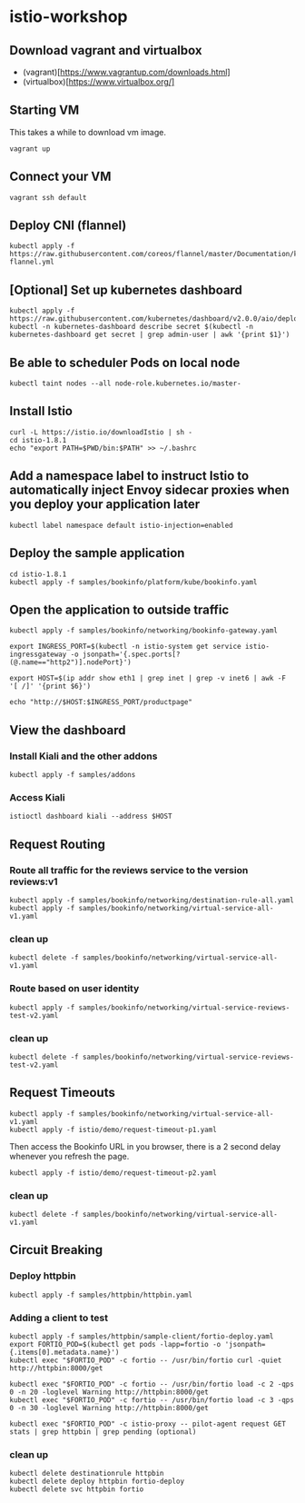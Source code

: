 # istio-workshop

## Download vagrant and virtualbox
* (vagrant)[https://www.vagrantup.com/downloads.html]
* (virtualbox)[https://www.virtualbox.org/]

## Starting VM

This takes a while to download vm image.

```
vagrant up
```

## Connect your VM

```
vagrant ssh default
```

## Deploy CNI (flannel)

```
kubectl apply -f https://raw.githubusercontent.com/coreos/flannel/master/Documentation/kube-flannel.yml
```

## [Optional] Set up kubernetes dashboard
```
kubectl apply -f https://raw.githubusercontent.com/kubernetes/dashboard/v2.0.0/aio/deploy/recommended.yaml
kubectl -n kubernetes-dashboard describe secret $(kubectl -n kubernetes-dashboard get secret | grep admin-user | awk '{print $1}')
```

## Be able to scheduler Pods on local node
```
kubectl taint nodes --all node-role.kubernetes.io/master-
```

## Install Istio
```
curl -L https://istio.io/downloadIstio | sh -
cd istio-1.8.1
echo "export PATH=$PWD/bin:$PATH" >> ~/.bashrc
```

## Add a namespace label to instruct Istio to automatically inject Envoy sidecar proxies when you deploy your application later
```
kubectl label namespace default istio-injection=enabled
```


## Deploy the sample application
```
cd istio-1.8.1
kubectl apply -f samples/bookinfo/platform/kube/bookinfo.yaml
```

## Open the application to outside traffic

```
kubectl apply -f samples/bookinfo/networking/bookinfo-gateway.yaml

export INGRESS_PORT=$(kubectl -n istio-system get service istio-ingressgateway -o jsonpath='{.spec.ports[?(@.name=="http2")].nodePort}')

export HOST=$(ip addr show eth1 | grep inet | grep -v inet6 | awk -F '[ /]' '{print $6}')

echo "http://$HOST:$INGRESS_PORT/productpage"
```

## View the dashboard

### Install Kiali and the other addons
```
kubectl apply -f samples/addons
```

### Access Kiali
```
istioctl dashboard kiali --address $HOST
```

## Request Routing

### Route all traffic for the reviews service to the version reviews:v1
```
kubectl apply -f samples/bookinfo/networking/destination-rule-all.yaml
kubectl apply -f samples/bookinfo/networking/virtual-service-all-v1.yaml
```

### clean up
```
kubectl delete -f samples/bookinfo/networking/virtual-service-all-v1.yaml
```

### Route based on user identity
```
kubectl apply -f samples/bookinfo/networking/virtual-service-reviews-test-v2.yaml
```

### clean up
```
kubectl delete -f samples/bookinfo/networking/virtual-service-reviews-test-v2.yaml
```


## Request Timeouts

```
kubectl apply -f samples/bookinfo/networking/virtual-service-all-v1.yaml
kubectl apply -f istio/demo/request-timeout-p1.yaml
```
Then access the Bookinfo URL in you browser, there is a 2 second delay whenever you refresh the page.

```
kubectl apply -f istio/demo/request-timeout-p2.yaml
```

### clean up
```
kubectl delete -f samples/bookinfo/networking/virtual-service-all-v1.yaml
```

## Circuit Breaking

### Deploy httpbin 
```
kubectl apply -f samples/httpbin/httpbin.yaml
```

### Adding a client to test
```
kubectl apply -f samples/httpbin/sample-client/fortio-deploy.yaml
export FORTIO_POD=$(kubectl get pods -lapp=fortio -o 'jsonpath={.items[0].metadata.name}')
kubectl exec "$FORTIO_POD" -c fortio -- /usr/bin/fortio curl -quiet http://httpbin:8000/get
```

```
kubectl exec "$FORTIO_POD" -c fortio -- /usr/bin/fortio load -c 2 -qps 0 -n 20 -loglevel Warning http://httpbin:8000/get
kubectl exec "$FORTIO_POD" -c fortio -- /usr/bin/fortio load -c 3 -qps 0 -n 30 -loglevel Warning http://httpbin:8000/get

kubectl exec "$FORTIO_POD" -c istio-proxy -- pilot-agent request GET stats | grep httpbin | grep pending (optional)
```
### clean up
```
kubectl delete destinationrule httpbin
kubectl delete deploy httpbin fortio-deploy
kubectl delete svc httpbin fortio

```


